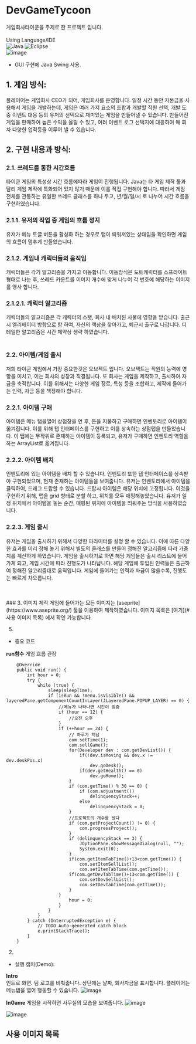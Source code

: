 # DevGameTycoon  
게임회사타이쿤을 주제로 한 프로젝트 입니다.  
<br/>
Using Language/IDE <br/>
<img alt="Java" src ="https://img.shields.io/badge/Java-007396.svg?&style=for-the-badge&logo=Java&logoColor=white"/>
<img alt="Eclipse" src ="https://img.shields.io/badge/Eclipse-2C2255.svg?&style=for-the-badge&logo=Eclipse IDE&logoColor=white"/>
<br/>
![image](https://user-images.githubusercontent.com/80378085/150740871-3094c803-637d-40ef-a434-5bfc95d901ce.png)
<br/>
- GUI 구현에 Java Swing 사용. 

## 1. 게임 방식:    
플레이어는 게임회사 CEO가 되어, 게임회사를 운영합니다. 일정 시간 동안 자본금을 사용해서 게임을 개발하는데, 게임은 여러 가지 요소의 조합과 개발할 직원 선택, 개발 도중 이벤트 대응 등의 유저의 선택으로 재미있는 게임을 만들어낼 수 있습니다. 만들어진 게임을 판매하여 높은 수익을 올릴 수 있고, 여러 이벤트 로그 선택지에 대응하여 매 회차 다양한 업적등을 이루어 낼 수 있습니다.

## 2. 구현 내용과 방식:      

### 2.1. 쓰레드를 통한 시간흐름 
타이쿤 게임의 특성상 시간 흐름에따라 게임이 진행됩니다. Java는 타 게임 제작 툴과 달리 게임 제작에 특화되어 있지 않기 때문에 이를 직접 구현해야 합니다. 따라서 게임 전체를 관통하는 유일한 쓰레드 클래스를 하나 두고, 년/월/일/시 로 나누어 시간 흐름을 구현하였습니다.
<br/>   

### 2.1.1. 유저의 작업 중 게임의 흐름 정지
유저가 메뉴 토글 버튼을 활성화 하는 경우로 탭이 띄워져있는 상태임을 확인하면 게임의 흐름이 멈추게 만들었습니다.<br/>

### 2.1.2. 게임내 캐릭터들의 움직임
캐릭터들은 각기 알고리즘을 가지고 이동합니다. 이동방식은 도트캐릭터를 스프라이트 형태로 나눈 후, 쓰레드 카운트를  이미지 개수에 맞게 나누어 각 번호에 해당하는 이미지를 영사 합니다. 
<br/>

### 2.1.2.1. 캐릭터 알고리즘
캐릭터들의 알고리즘은 각 캐릭터의 스탯, 회사 내 배치된 사물에 영향을 받습니다. 출근 시 엘리베이터 방향으로 향   하여, 자신의 책상을 찾아가고, 퇴근시 출구로 나갑니다. 디테일한 알고리즘은 시간 제약상 생략 하였습니다.   <br/>
<br/>

### 2.2. 아이템/게임 출시
저희 타이쿤 게임에서 가장 중요한것은 오브젝트 입니다. 오브젝트는 직원의 능력에 영향을 미치고, 이는 회사의 성장과 직결됩니다. 또 회사는 게임을 제작하고, 출시하여 자금을 축적합니다. 이를 위해서는 다양한 게임 장르, 특성 등을 조합하고, 제작에 들어가는 인력, 자금 등을 책정해야 합니다.
<br/>

### 2.2.1. 아이템 구매
아이템은 메뉴 탭을열어 상점창을 연 후, 돈을 지불하고 구매하면 인벤토리로 아이템이 옮겨집니다. 이를 위해 탭 인터페이스를 구현하고 이를 상속하는 상점탭을 만들었습니다. 이 탭에는 무작위로 존재하는 아이템이 등록되고, 유저가 구매하면 인벤토리 역할을 하는 ArrayList로 옮겨집니다.
<br/>

### 2.2.2. 아이템 배치
인벤토리에 있는 아이템을 배치 할 수 있습니다. 인벤토리 또한 탭 인터페이스를 상속받아 구현되었으며, 현재 존재하는 아이템들을 보여줍니다. 유저는 인벤토리에서 아이템을 클릭하여, 드래그 드랍할 수 있습니다. 드랍시 아이템은 해당 위치에 고정됩니다. 이것을 구현하기 위해, 맵을 grid 형태로 분할 하고, 위치를 모두 매핑해놓았습니다. 유저가 일정 위치에서 아이템을 놓는 순간, 매핑된 위치에 아이템을 띄워주는 방식을 사용하였습니다.
<br/>

### 2.2.3. 게임 출시
유저는 게임을 출시하기 위해서 다양한 파라미터를 설정 할 수 있습니다. 이에 따른 다양한 효과를 미리 정해 놓기 위해서 별도의 클래스를 만들어 정해진 알고리즘에 따라 가중치를 계산하게 하였습니다. 게임을 출시하기로 하면 해당 게임들은 출시 리스트에 들어가게 되고, 게임 시간에 따라 진행도가 나타납니다. 해당 게임에 투입된 인력들은 출근하여 정해진 알고리즘대로 움직입니다. 게임에 들어가는 인력과 자금이 많을수록, 진행도는 빠르게 차오릅니다.

<br/>
<br/>
### 3. 이미지 제작
게임에 들어가는 모든 이미지는 [aseprite](https://www.aseprite.org/) 툴을 이용하여 제작하였습니다. 이미지 목록은 [여기](#사용 이미지 목록) 에서 확인 가능합니다.

5. 

- 중요 코드

**run함수** 
게임 흐름 관장   

```
	@Override   
	public void run() {   
		int hour = 0;   
		try {   
			while (true) {   
				sleep(sleepTime);   
				if (isRun && !menu.isVisible() && layeredPane.getComponentCountInLayer(JLayeredPane.POPUP_LAYER) == 0) {   
					//메뉴가 나타나면 시간이 멈춤
                    if (hour == 12) {   
                        //오전 오후   
                    }   
                    if (++hour == 24) {   
                        // 하루가 지남   
                        com.setTime(1);   
                        com.sellGame();   
                        for(Developer dev : com.getDevList()) {   
                            if(!dev.isMoving && dev.x != dev.deskPos.x)   
                                dev.goDesk();   
                            if(dev.getHealth() == 0)   
                                dev.goHome();   
                        }                     
                        if (com.getTime() % 30 == 0) {                               
                            if (com.adjustment())   
                                delinquencyStack++;   
                            else   
                                delinquencyStack = 0;   
                        }   
                        //프로젝트의 개수를 센다   
                        if (com.getProjectCount() != 0) {   
                            com.progressProject();   
                        }   
                        if (delinquencyStack == 3) {   
                            JOptionPane.showMessageDialog(null, "");   
                            System.exit(0);   
                        }    
                        if(com.getItemTabTime()+13<com.getTime()) {   
	    					com.setItemSellList();   
	    					com.setItemTabTime(com.getTime());   
    					if(com.getDevTabTime()+13<com.getTime()) {   
        					com.setDevSellList();   
        					com.setDevTabTime(com.getTime());   
    					}   
    				}    
                        hour = 0;   
                    }                     
                }   
			}   
		} catch (InterruptedException e) {   
			// TODO Auto-generated catch block   
			e.printStackTrace();   
		}   
	}   
``` 
2. 

- 실행 캡처(Demo):   

**Intro**   
인트로 화면. 팀 로고를 비춰줍니다. 상단에는 날짜, 회사자금을 표시합니다.
플레이어는 메뉴탭을 열어 행동할 수 있습니다.
![image](https://user-images.githubusercontent.com/80378085/150803998-8fdb33db-4641-473c-a303-7822a035cef1.png)
<br/>

**InGame**
게임을 시작하면 사무실의 모습을 보여줍니다. 
![image](https://user-images.githubusercontent.com/80378085/150804194-7b7f4305-369e-4531-9dbe-b0229b72a543.png)

![image](https://user-images.githubusercontent.com/80378085/150803951-81381b4d-2658-4a11-b17e-de43000c439d.png)

**사용 이미지 목록**
- 
